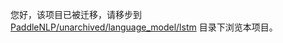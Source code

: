 
您好，该项目已被迁移，请移步到 [PaddleNLP/unarchived/language_model/lstm](../../../../PaddleNLP/unarchived/language_model/lstm) 目录下浏览本项目。
